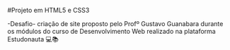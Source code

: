 #Projeto em HTML5 e CSS3

-Desafio- criação de site proposto pelo Profº Gustavo Guanabara durante os módulos do curso de Desenvolvimento Web realizado na plataforma Estudonauta 💻📚
